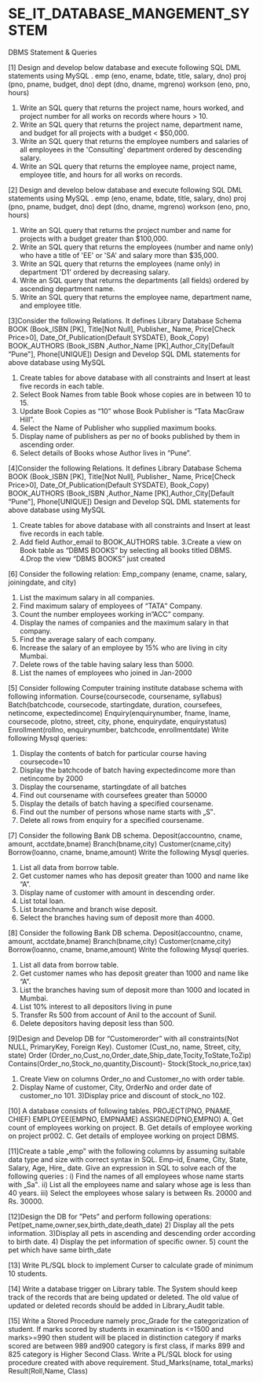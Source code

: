 # SE_IT_DATABASE_MANGEMENT_SYSTEM
DBMS Statement & Queries

[1] Design and develop below database and execute following SQL DML statements using 
MySQL .
emp (eno, ename, bdate, title, salary, dno) 
proj (pno, pname, budget, dno) 
dept (dno, dname, mgreno) 
workson (eno, pno, hours) 
1) Write an SQL query that returns the project name, hours worked, and project number for all works 
on records where hours > 10. 
2) Write an SQL query that returns the project name, department name, and budget for all projects 
with a budget < $50,000. 
3) Write an SQL query that returns the employee numbers and salaries of all employees in the 
'Consulting' department ordered by descending salary. 
4) Write an SQL query that returns the employee name, project name, employee title, and hours for 
all works on records.


[2] Design and develop below database and execute following SQL DML statements using 
MySQL .
emp (eno, ename, bdate, title, salary, dno) 
proj (pno, pname, budget, dno) 
dept (dno, dname, mgreno) 
workson (eno, pno, hours) 
1) Write an SQL query that returns the project number and name for projects with a budget greater 
than $100,000. 
2) Write an SQL query that returns the employees (number and name only) who have a title of 'EE' 
or 'SA' and salary more than $35,000. 
3) Write an SQL query that returns the employees (name only) in department 'D1' ordered by 
decreasing salary. 
4) Write an SQL query that returns the departments (all fields) ordered by ascending department 
name. 
5) Write an SQL query that returns the employee name, department name, and employee title. 



[3]Consider the following Relations. It defines Library Database Schema 
BOOK (Book_ISBN [PK], Title[Not Null], Publisher_ Name, Price[Check Price>0], 
Date_Of_Publication(Default SYSDATE), Book_Copy) 
BOOK_AUTHORS (Book_ISBN ,Author_Name [PK],Author_City[Default 
“Pune‟], Phone[UNIQUE]) 
Design and Develop SQL DML statements for above database using MySQL 
1. Create tables for above database with all constraints and Insert at least five records in each 
table. 
2. Select Book Names from table Book whose copies are in between 10 to 15. 
3. Update Book Copies as “10” whose Book Publisher is “Tata MacGraw Hill”. 
4. Select the Name of Publisher who supplied maximum books. 
5. Display name of publishers as per no of books published by them in ascending order. 
6. Select details of Books whose Author lives in “Pune”.



[4]Consider the following Relations. It defines Library Database Schema 
BOOK (Book_ISBN [PK], Title[Not Null], Publisher_ Name, Price[Check Price>0], 
Date_Of_Publication(Default SYSDATE), Book_Copy) 
BOOK_AUTHORS (Book_ISBN ,Author_Name [PK],Author_City[Default 
“Pune‟], Phone[UNIQUE]) 
Design and Develop SQL DML statements for above database using MySQL 
1. Create tables for above database with all constraints and Insert at least five records in each table. 
2. Add field Author_email to BOOK_AUTHORS table. 
3.Create a view on Book table as “DBMS BOOKS” by selecting all books titled DBMS. 
4.Drop the view “DBMS BOOKS” just created 



[6] Consider the following relation: Emp_company (ename, cname, salary, joiningdate, and 
city) 
1. List the maximum salary in all companies. 
2. Find maximum salary of employees of “TATA‟ Company. 
3. Count the number employees working in”ACC” company. 
4. Display the names of companies and the maximum salary in that company. 
5. Find the average salary of each company. 
6. Increase the salary of an employee by 15% who are living in city Mumbai. 
7. Delete rows of the table having salary less than 5000. 
8. List the names of employees who joined in Jan-2000



[5] Consider following Computer training institute database schema with following information. 
Course(coursecode, coursename, syllabus) 
Batch(batchcode, coursecode, startingdate, duration, coursefees, netincome, expectedincome) 
Enquiry(enquirynumber, fname, lname, coursecode, plotno, street, city, phone, enquirydate, 
enquirystatus) 
Enrollment(rollno, enquirynumber, batchcode, enrollmentdate) Write following Mysql queries: 
1. Display the contents of batch for particular course having coursecode=10 
2. Display the batchcode of batch having expectedincome more than netincome by 2000 
3. Display the coursename, startingdate of all batches 
4. Find out coursename with coursefees greater than 50000 
5. Display the details of batch having a specified coursename. 
6. Find out the number of persons whose name starts with „S‟. 
7. Delete all rows from enquiry for a specified coursename.



[7] Consider the following Bank DB schema. 
Deposit(accountno, cname, amount, acctdate,bname) 
Branch(bname,city) 
Customer(cname,city) 
Borrow(loanno, cname, bname,amount) 
Write the following Mysql queries. 
1. List all data from borrow table. 
2. Get customer names who has deposit greater than 1000 and name like “A”. 
3. Display name of customer with amount in descending order. 
4. List total loan. 
5. List branchname and branch wise deposit. 
6. Select the branches having sum of deposit more than 4000. 



[8] Consider the following Bank DB schema. 
Deposit(accountno, cname, amount, acctdate,bname) 
Branch(bname,city) 
Customer(cname,city) 
Borrow(loanno, cname, bname,amount) 
Write the following Mysql queries. 
1. List all data from borrow table. 
2. Get customer names who has deposit greater than 1000 and name like “A”.
3. List the branches having sum of deposit more than 1000 and located in Mumbai. 
4. List 10% interest to all depositors living in pune
5. Transfer Rs 500 from account of Anil to the account of Sunil. 
6. Delete depositors having deposit less than 500.



[9]Design and Develop DB for “Customerorder” with all constraints(Not NULL, PrimaryKey, 
Foreign Key). 
Customer (Cust_no, name, Street, city, state) 
Order (Order_no,Cust_no,Order_date,Ship_date,Tocity,ToState,ToZip) 
Contains(Order_no,Stock_no,quantity,Discount)- 
Stock(Stock_no,price,tax) 
1) Create View on columns Order_no and Customer_no with order table. 
2) Display Name of customer, City, OrderNo and order date of customer_no 101. 
3)Display price and discount of stock_no 102. 




[10] A database consists of following tables. 
PROJECT(PNO, PNAME, CHIEF) 
EMPLOYEE(EMPNO, EMPNAME) 
ASSIGNED(PNO,EMPNO) 
A. Get count of employees working on project. 
B. Get details of employee working on project pr002. 
C. Get details of employee working on project DBMS.



[11]Create a table „emp‟ with the following columns by assuming suitable data type and size with 
correct syntax in SQL. 
Emp–id, Ename, City, State, Salary, Age, Hire_ date. 
Give an expression in SQL to solve each of the following queries :
i) Find the names of all employees whose name starts with „Sa‟. 
ii) List all the employees name and salary whose age is less than 40 years. 
iii) Select the employees whose salary is between Rs. 20000 and Rs. 30000.



[12]Design the DB for ”Pets” and perform following operations: 
Pet(pet_name,owner,sex,birth_date,death_date) 
2) Display all the pets information. 
3)Display all pets in ascending and descending order according to birth date. 
4) Display the pet information of specific owner. 
5) count the pet which have same birth_date



[13] Write PL/SQL block to implement Curser to calculate grade of minimum 10 students.



[14] Write a database trigger on Library table. The System should keep track of the records that 
are being updated or deleted. The old value of updated or deleted records should be added in 
Library_Audit table.



[15] Write a Stored Procedure namely proc_Grade for the categorization of student. If marks 
scored by students in examination is <=1500 and marks>=990 then student will be placed in 
distinction category if marks scored are between 989 and900 category is first class, if marks 899 
and 825 category is Higher Second Class. Write a PL/SQL block for using procedure created 
with above requirement. 
Stud_Marks(name, total_marks) 
Result(Roll,Name, Class)

